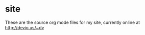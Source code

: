 site
====

These are the source org mode files for my site, currently online at http://devio.us/~dv
